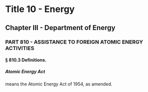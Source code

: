 
# Title 10 - Energy
## Chapter III - Department of Energy
### PART 810 - ASSISTANCE TO FOREIGN ATOMIC ENERGY ACTIVITIES
#### § 810.3 Definitions.
##### Atomic Energy Act

means the Atomic Energy Act of 1954, as amended.
